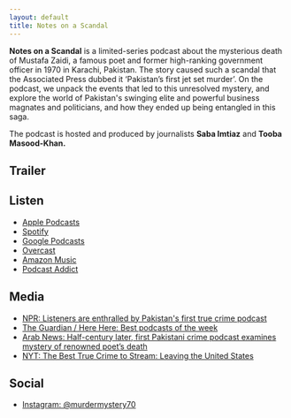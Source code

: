 ```yaml
---
layout: default
title: Notes on a Scandal
---
```


**Notes on a Scandal** is a limited-series podcast about the mysterious death of Mustafa Zaidi, a famous poet and former high-ranking government officer in 1970 in Karachi, Pakistan. The story caused such a scandal that the Associated Press dubbed it ‘Pakistan’s first jet set murder’. On the podcast, we unpack the events that led to this unresolved mystery, and explore the world of Pakistan's swinging elite and powerful business magnates and politicians, and how they ended up being entangled in this saga.

The podcast is hosted and produced by journalists **Saba Imtiaz** and **Tooba Masood-Khan.**

## Trailer
<div id="buzzsprout-player-10960588"></div><script src="https://www.buzzsprout.com/1901474/10960588-trailer-season-2-the-state-vs-shahnaz-gul.js?container_id=buzzsprout-player-10960588&player=small" type="text/javascript" charset="utf-8"></script>


## Listen
- [Apple Podcasts](https://podcasts.apple.com/gb/podcast/notes-on-a-scandal/id1599754925)
- [Spotify](https://open.spotify.com/show/5shhbp4s5TDLhPhFJxXRfL)
- [Google Podcasts](https://podcasts.google.com/feed/aHR0cHM6Ly9mZWVkcy5idXp6c3Byb3V0LmNvbS8xOTAxNDc0LnJzcw)
- [Overcast](https://overcast.fm/itunes1599754925)
- [Amazon Music](https://music.amazon.com/podcasts/c8ade3c2-e3fe-4f2d-95ef-4db5daf5ce74)
- [Podcast Addict](https://podcastaddict.com/podcast/3741372)


## Media

- [NPR: Listeners are enthralled by Pakistan's first true crime podcast](https://www.npr.org/2023/08/07/1192432614/listeners-are-enthralled-by-pakistans-fist-true-crime-podcast) 
- [The Guardian / Here Here: Best podcasts of the week](https://www.theguardian.com/tv-and-radio/2022/aug/25/hear-here-koko-gorilla-podcast) 
- [Arab News: Half-century later, first Pakistani crime podcast examines mystery of renowned poet’s death](https://www.arabnews.pk/node/2123411/pakistan) 
- [NYT: The Best True Crime to Stream: Leaving the United States](https://www.nytimes.com/2023/08/28/arts/true-crime-streaming-international.html?smid=nytcore-ios-share&referringSource=articleShare)


## Social
- [Instagram: @murdermystery70](https://instagram.com/murdermystery70)



